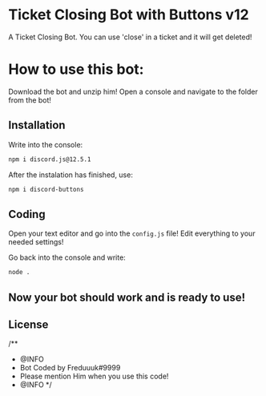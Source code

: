# Ticket Closing Bot with Buttons v12
 A Ticket Closing Bot. You can use 'close' in a ticket and it will get deleted!

# How to use this bot:

Download the bot and unzip him! Open a console and navigate to the folder from the bot!
## Installation
Write into the console:
```xml
npm i discord.js@12.5.1
```

After the instalation has finished, use:
```xml
npm i discord-buttons
```

## Coding
Open your text editor and go into the `config.js` file!
Edit everything to your needed settings!

Go back into the console and write:
```xml
node .
```

## Now your bot should work and is ready to use!

## License
/**
 * @INFO
 * Bot Coded by Freduuuk#9999
 * Please mention Him when you use this code!
 * @INFO
 */
